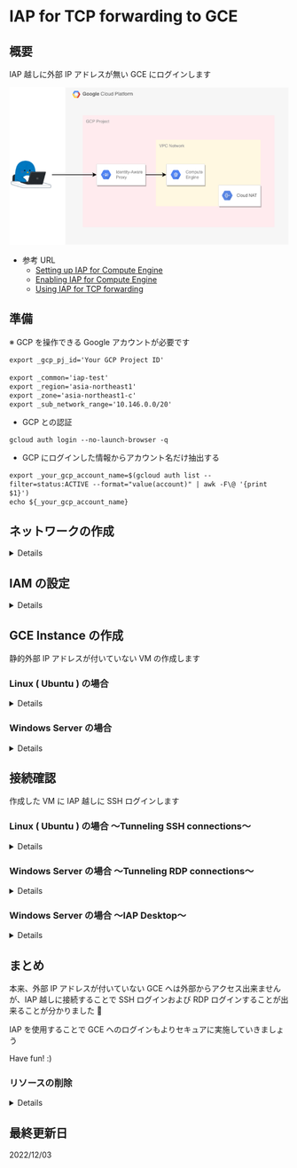 # IAP for TCP forwarding to GCE

## 概要

IAP 越しに外部 IP アドレスが無い GCE にログインします

![](./img/main.png)

+ 参考 URL
  + [Setting up IAP for Compute Engine](https://cloud.google.com/iap/docs/tutorial-gce)
  + [Enabling IAP for Compute Engine](https://cloud.google.com/iap/docs/enabling-compute-howto)
  + [Using IAP for TCP forwarding](https://cloud.google.com/iap/docs/using-tcp-forwarding)

## 準備

※ GCP を操作できる Google アカウントが必要です

```
export _gcp_pj_id='Your GCP Project ID'

export _common='iap-test'
export _region='asia-northeast1'
export _zone='asia-northeast1-c'
export _sub_network_range='10.146.0.0/20'
```

+ GCP との認証

```
gcloud auth login --no-launch-browser -q
```

+ GCP にログインした情報からアカウント名だけ抽出する

```
export _your_gcp_account_name=$(gcloud auth list --filter=status:ACTIVE --format="value(account)" | awk -F\@ '{print $1}')
echo ${_your_gcp_account_name}
```

## ネットワークの作成

<details>
<summary>Details</summary>

+ VPC ネットワークの作成

```
gcloud beta compute networks create ${_common}-network \
  --subnet-mode=custom \
  --project ${_gcp_pj_id}
```

+ サブネットの作成

```
gcloud beta compute networks subnets create ${_common}-subnets \
  --network ${_common}-network \
  --region ${_region} \
  --range ${_sub_network_range} \
  --enable-private-ip-google-access \
  --project ${_gcp_pj_id}
```

+ Firewall Rule の作成
  + IAP のレンジなど ---> [package-gcp/networking/firewalls](../../../networking/firewalls)

```
### 内部通信は全部許可する
gcloud beta compute firewall-rules create ${_common}-allow-internal-all \
  --network ${_common}-network \
  --direction=INGRESS \
  --action ALLOW \
  --rules tcp:0-65535,udp:0-65535,icmp \
  --source-ranges ${_sub_network_range} \
  --priority=1000 \
  --project ${_gcp_pj_id}


### IAP からの SSH と ICMP を許可する
gcloud beta compute firewall-rules create ${_common}-allow-iap-ssh \
  --network ${_common}-network \
  --direction=INGRESS \
  --action ALLOW \
  --rules tcp:22,icmp \
  --source-ranges=35.235.240.0/20 \
  --target-tags ${_common}-allow-ssh \
  --priority=1010 \
  --project ${_gcp_pj_id}


### IAP からの RDP と ICMP を許可する
gcloud beta compute firewall-rules create ${_common}-allow-iap-rdp \
  --network ${_common}-network \
  --direction=INGRESS \
  --action ALLOW \
  --rules tcp:3389,icmp \
  --source-ranges=35.235.240.0/20 \
  --target-tags ${_common}-allow-rdp \
  --priority=1010 \
  --project ${_gcp_pj_id}
```

+ Cloud NAT で使用する IP Address の予約

```
gcloud beta compute addresses create ${_common}-nat-ip \
  --region ${_region} \
  --project ${_gcp_pj_id}
```

+ Cloud NAT で使用する Cloud Router を作成

```
gcloud beta compute routers create ${_common}-nat-router \
  --network ${_common}-network \
  --region ${_region} \
  --project ${_gcp_pj_id}
```

+ Cloud NAT の作成

```
gcloud beta compute routers nats create ${_common}-nat \
  --router-region ${_region} \
  --router ${_common}-nat-router \
  --nat-all-subnet-ip-ranges \
  --nat-external-ip-pool ${_common}-nat-ip \
  --project ${_gcp_pj_id}
```

</details>

## IAM の設定

<details>
<summary>Details</summary>

+ Create Service Account of VM

```
gcloud beta iam service-accounts create ${_common} \
  --display-name ${_common} \
  --project ${_gcp_pj_id}
```

+ [WIP] IAP を使用するための Role を付与

```
# gcloud beta projects add-iam-policy-binding ${_gcp_pj_id} \
#   --member=user:${_your_gcp_account} \
#   --role=roles/iap.tunnelResourceAccessor
```

</details>

## GCE Instance の作成

静的外部 IP アドレスが付いていない VM の作成します

### Linux ( Ubuntu ) の場合

<details>
<summary>Details</summary>

```
export _vm_type='e2-medium'
export _os_family='ubuntu-os-cloud'
export _os_image='ubuntu-2204-jammy-v20221201'
export _boot_disk_size='30'
```
```
gcloud beta compute instances create ${_common}-linux \
  --zone ${_zone} \
  --machine-type ${_vm_type} \
  --network-interface=subnet=${_common}-subnets,no-address \
  --tags=${_common}-allow-ssh \
  --service-account=${_common}@${_gcp_pj_id}.iam.gserviceaccount.com \
  --scopes https://www.googleapis.com/auth/cloud-platform \
  --image-project=${_os_family} \
  --image=${_os_image} \
  --boot-disk-size ${_boot_disk_size} \
  --shielded-secure-boot \
  --shielded-vtpm \
  --shielded-integrity-monitoring \
  --reservation-affinity=any \
  --project ${_gcp_pj_id}
```

</details>

### Windows Server の場合

<details>
<summary>Details</summary>

```
export _vm_type='e2-medium'
export _os_family='windows-cloud'
export _os_image='windows-server-2022-dc-v20221109'
export _boot_disk_size='50'
```
```
gcloud beta compute instances create ${_common}-win \
  --zone ${_zone} \
  --machine-type ${_vm_type} \
  --network-interface=subnet=${_common}-subnets,no-address \
  --tags=${_common}-allow-rdp \
  --service-account=${_common}@${_gcp_pj_id}.iam.gserviceaccount.com \
  --scopes https://www.googleapis.com/auth/cloud-platform \
  --image-project=${_os_family} \
  --image=${_os_image} \
  --boot-disk-size ${_boot_disk_size} \
  --shielded-secure-boot \
  --shielded-vtpm \
  --shielded-integrity-monitoring \
  --reservation-affinity=any \
  --project ${_gcp_pj_id}
```

</details>

## 接続確認

作成した VM に IAP 越しに SSH ログインします

### Linux ( Ubuntu ) の場合 〜Tunneling SSH connections〜

<details>
<summary>Details</summary>

+ gcloud コマンド経由で SSH ログインする

```
gcloud beta compute ssh ${_your_gcp_account_name}@${_common}-linux --tunnel-through-iap --zone ${_zone} --project ${_gcp_pj_id}
```
```
### 例

$ gcloud beta compute ssh ${_your_gcp_account_name}@${_common}-linux --tunnel-through-iap --zone ${_zone} --project ${_gcp_pj_id}

Welcome to Ubuntu 22.04.1 LTS (GNU/Linux 5.15.0-1025-gcp x86_64)
Last login: Fri Dec  2 23:30:07 2022 from 35.235.242.49

iganari@iap-test-linux:~$
```

+ OS の確認

```
$ cat /etc/os-release
PRETTY_NAME="Ubuntu 22.04.1 LTS"
NAME="Ubuntu"
VERSION_ID="22.04"
VERSION="22.04.1 LTS (Jammy Jellyfish)"
VERSION_CODENAME=jammy
ID=ubuntu
ID_LIKE=debian
HOME_URL="https://www.ubuntu.com/"
SUPPORT_URL="https://help.ubuntu.com/"
BUG_REPORT_URL="https://bugs.launchpad.net/ubuntu/"
PRIVACY_POLICY_URL="https://www.ubuntu.com/legal/terms-and-policies/privacy-policy"
UBUNTU_CODENAME=jammy
```
```
$ uname -a
Linux iap-test-linux 5.15.0-1025-gcp #32-Ubuntu SMP Wed Nov 23 21:46:01 UTC 2022 x86_64 x86_64 x86_64 GNU/Linux
```

---> IAP 越しに パブリック IP アドレスが無い GCE( Linux ) に SSH ログインすることが出来ました :)

</details>

### Windows Server の場合 〜Tunneling RDP connections〜

<details>
<summary>Details</summary>

+ Windows Server の ID とパスワードを作る

```
gcloud beta compute reset-windows-password ${_common}-win --zone ${_zone} --user=iganari --project ${_gcp_pj_id}
```
```
### 例
$ gcloud beta compute reset-windows-password ${_common}-win --zone ${_zone} --user=iganari --project ${_gcp_pj_id}

password: ********    # <----- 本来は表示されます
username: iganari
```

+ gcloud コマンドで TCP tunnel を作る
  + 例) GCE Instance の 3389 ポートと localhost の 13389 を繋ぐ

```
gcloud beta compute start-iap-tunnel ${_common}-win 3389 --local-host-port=localhost:13389 --zone ${_zone} --project ${_gcp_pj_id}
```
```
### 例

% gcloud beta compute start-iap-tunnel ${_common}-win 3389 --local-host-port=localhost:13389 --zone ${_zone} --project ${_gcp_pj_id}

Testing if tunnel connection works.
Listening on port [13389].



```

+ terminal はこのままで Microsoft Remote Desktop から RDP 接続をする

![](./img/win-01.png)

![](./img/win-02.png)

![](./img/win-03.png)


---> IAP 越しに パブリック IP アドレスが無い GCE( Windows Server ) に SSH ログインすることが出来ました :)

</details>

### Windows Server の場合 〜IAP Desktop〜

<details>
<summary>Details</summary>

[IAP Desktop](https://github.com/GoogleCloudPlatform/iap-desktop/) を使う

</details>


## まとめ

本来、外部 IP アドレスが付いていない GCE へは外部からアクセス出来ませんが、IAP 越しに接続することで SSH ログインおよび RDP ログインすることが出来ることが分かりました :raised_hands:

IAP を使用することで GCE へのログインもよりセキュアに実施していきましょう

Have fun! :)

### リソースの削除

<details>
<summary>Details</summary>

+ GCE の削除

```
gcloud beta compute instances delete ${_common}-linux \
  --zone ${_zone} \
  --project ${_gcp_pj_id} -q
```
```
gcloud beta compute instances delete ${_common}-win \
  --zone ${_zone} \
  --project ${_gcp_pj_id} -q
```

+ Cloud NAT の削除

```
gcloud beta compute routers nats delete ${_common}-nat \
  --router-region ${_region} \
  --router ${_common}-nat-router \
  --project ${_gcp_pj_id} -q
```

+ Cloud Router の削除

```
gcloud beta compute routers delete ${_common}-nat-router \
  --region ${_region} \
  --project ${_gcp_pj_id} -q
```

+ Cloud NAT 用の外部 IP アドレスを削除

```
gcloud beta compute addresses delete ${_common}-nat-ip \
  --region ${_region} \
  --project ${_gcp_pj_id} -q
```

+ Firewall Rule の削除

```
gcloud beta compute firewall-rules delete ${_common}-allow-internal-all \
  --project ${_gcp_pj_id} -q

gcloud beta compute firewall-rules delete ${_common}-allow-iap-ssh \
  --project ${_gcp_pj_id} -q
```

+ サブネットの削除

```
gcloud beta compute networks subnets delete ${_common}-subnets \
  --region ${_region} \
  --project ${_gcp_pj_id} -q
```

+ VPC ネットワークの作成

```
gcloud beta compute networks delete ${_common}-network \
  --project ${_gcp_pj_id} -q
```

</details>

## 最終更新日

2022/12/03
